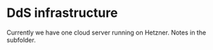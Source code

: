 # DdS infrastructure

Currently we have one cloud server running on Hetzner. Notes in the subfolder.

